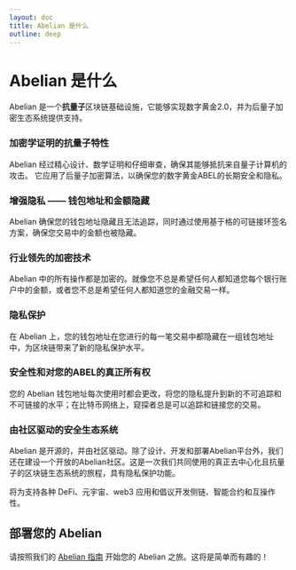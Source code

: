 ```yaml
---
layout: doc
title: Abelian 是什么
outline: deep
---
```


# Abelian 是什么

Abelian 是一个**抗量子**区块链基础设施，它能够实现数字黄金2.0，并为后量子加密生态系统提供支持。

### 加密学证明的抗量子特性

Abelian 经过精心设计、数学证明和仔细审查，确保其能够抵抗来自量子计算机的攻击。
它应用了后量子加密算法，以确保您的数字黄金ABEL的长期安全和隐私。

### 增强隐私 —— 钱包地址和金额隐藏

Abelian 确保您的钱包地址隐藏且无法追踪，同时通过使用基于格的可链接环签名方案，确保您交易中的金额也被隐藏。

### 行业领先的加密技术

Abelian 中的所有操作都是加密的。就像您不总是希望任何人都知道您每个银行账户中的金额，或者您不总是希望任何人都知道您的金融交易一样。

### 隐私保护

在 Abelian 上，您的钱包地址在您进行的每一笔交易中都隐藏在一组钱包地址中，为区块链带来了新的隐私保护水平。

### 安全性和对您的ABEL的真正所有权

您的 Abelian 钱包地址每次使用时都会更改，将您的隐私提升到新的不可追踪和不可链接的水平；在比特币网络上，窥探者总是可以追踪和链接您的交易。

### 由社区驱动的安全生态系统

Abelian 是开源的，并由社区驱动。除了设计、开发和部署Abelian平台外，我们还在建设一个开放的Abelian社区。这是一次我们共同使用的真正去中心化且抗量子的区块链生态系统的旅程，具有隐私保护功能。

将为支持各种 DeFi、元宇宙、web3 应用和倡议开发侧链、智能合约和互操作性。

## 部署您的 Abelian

请按照我们的 [Abelian 指南](/zh/guide/) 开始您的 Abelian 之旅。这将是简单而有趣的！